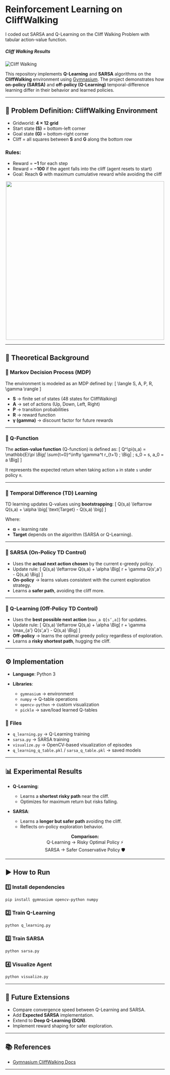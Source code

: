 # Reinforcement Learning on CliffWalking

I coded out SARSA and Q-Learning on the Cliff Walking Problem with tabular action-value function.

##### Cliff Walking Results

![Cliff Walking](https://user-images.githubusercontent.com/53657825/178178405-fe853845-cd5d-4c8f-a679-1d2592ae18b5.gif)


This repository implements **Q-Learning** and **SARSA** algorithms on the **CliffWalking** environment using [Gymnasium](https://gymnasium.farama.org/).
The project demonstrates how **on-policy (SARSA)** and **off-policy (Q-Learning)** temporal-difference learning differ in their behavior and learned policies.

---

## 📌 Problem Definition: CliffWalking Environment

* Gridworld: **4 × 12 grid**
* Start state **(S)** = bottom-left corner
* Goal state **(G)** = bottom-right corner
* Cliff = all squares between **S** and **G** along the bottom row

### Rules:

* Reward = **−1** for each step
* Reward = **−100** if the agent falls into the cliff (agent resets to start)
* Goal: Reach **G** with maximum cumulative reward while avoiding the cliff

<p align="center">
  <img src="https://gymnasium.farama.org/_images/cliffwalking.png" width="500"/>
</p>

---

## 📖 Theoretical Background

### 🔹 Markov Decision Process (MDP)

The environment is modeled as an MDP defined by:
[
\langle S, A, P, R, \gamma \rangle
]

* **S** → finite set of states (48 states for CliffWalking)
* **A** → set of actions (Up, Down, Left, Right)
* **P** → transition probabilities
* **R** → reward function
* **γ (gamma)** → discount factor for future rewards

---

### 🔹 Q-Function

The **action-value function** (Q-function) is defined as:
[
Q^\pi(s,a) = \mathbb{E}*\pi \Big[ \sum*{t=0}^\infty \gamma^t r_{t+1} ; \Big| ; s_0 = s, a_0 = a \Big]
]

It represents the expected return when taking action `a` in state `s` under policy `π`.

---

### 🔹 Temporal Difference (TD) Learning

TD learning updates Q-values using **bootstrapping**:
[
Q(s,a) \leftarrow Q(s,a) + \alpha \big[ \text{Target} - Q(s,a) \big]
]

Where:

* **α** = learning rate
* **Target** depends on the algorithm (SARSA or Q-Learning).

---

### 🔹 SARSA (On-Policy TD Control)

* Uses the **actual next action chosen** by the current ε-greedy policy.
* Update rule:
  [
  Q(s,a) \leftarrow Q(s,a) + \alpha \Big[ r + \gamma Q(s',a') - Q(s,a) \Big]
  ]
* **On-policy** → learns values consistent with the current exploration strategy.
* Learns a **safer path**, avoiding the cliff more.

---

### 🔹 Q-Learning (Off-Policy TD Control)

* Uses the **best possible next action** (`max_a Q[s’,a]`) for updates.
* Update rule:
  [
  Q(s,a) \leftarrow Q(s,a) + \alpha \Big[ r + \gamma \max_{a'} Q(s',a') - Q(s,a) \Big]
  ]
* **Off-policy** → learns the optimal greedy policy regardless of exploration.
* Learns a **risky shortest path**, hugging the cliff.

---

## ⚙️ Implementation

* **Language**: Python 3
* **Libraries**:

  * `gymnasium` → environment
  * `numpy` → Q-table operations
  * `opencv-python` → custom visualization
  * `pickle` → save/load learned Q-tables

### 📝 Files

* `q_learning.py` → Q-Learning training
* `sarsa.py` → SARSA training
* `visualize.py` → OpenCV-based visualization of episodes
* `q_learning_q_table.pkl` / `sarsa_q_table.pkl` → saved models

---

## 📊 Experimental Results

* **Q-Learning**:

  * Learns a **shortest risky path** near the cliff.
  * Optimizes for maximum return but risks falling.

* **SARSA**:

  * Learns a **longer but safer path** avoiding the cliff.
  * Reflects on-policy exploration behavior.

<p align="center">
  <b>Comparison:</b><br>
  Q-Learning → Risky Optimal Policy ⚡ <br>
  SARSA → Safer Conservative Policy 🛡️
</p>

---

## ▶️ How to Run

### 1️⃣ Install dependencies

```bash
pip install gymnasium opencv-python numpy
```

### 2️⃣ Train Q-Learning

```bash
python q_learning.py
```

### 3️⃣ Train SARSA

```bash
python sarsa.py
```

### 4️⃣ Visualize Agent

```bash
python visualize.py
```

---

## 🔮 Future Extensions

* Compare convergence speed between Q-Learning and SARSA.
* Add **Expected SARSA** implementation.
* Extend to **Deep Q-Learning (DQN)**.
* Implement reward shaping for safer exploration.

---

## 📚 References

* [Gymnasium CliffWalking Docs](https://gymnasium.farama.org/environments/toy_text/cliff_walking/)

---

